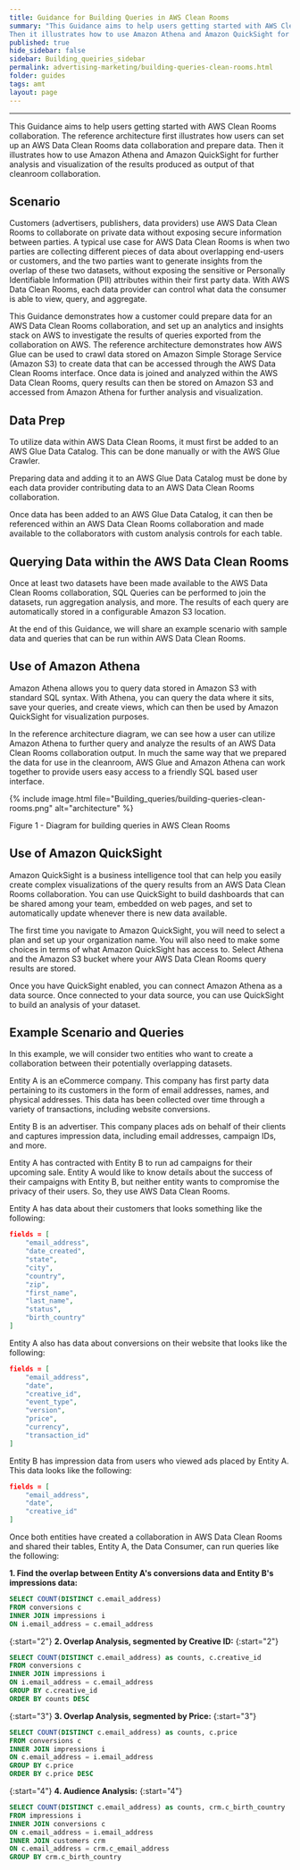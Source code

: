 ```yaml
---
title: Guidance for Building Queries in AWS Clean Rooms
summary: "This Guidance aims to help users getting started with AWS Clean Rooms collaboration. The reference architecture first illustrates how users can set up an AWS Data Clean Rooms data collaboration and prepare data.
Then it illustrates how to use Amazon Athena and Amazon QuickSight for further analysis and visualization of the results produced as output of that cleanroom collaboration."
published: true
hide_sidebar: false
sidebar: Building_queiries_sidebar
permalink: advertising-marketing/building-queries-clean-rooms.html
folder: guides
tags: amt
layout: page
---
```


---


<!-- # Guidance for Building Queries in AWS Clean Rooms -->

This Guidance aims to help users getting started with AWS Clean Rooms
collaboration. The reference architecture first illustrates how users
can set up an AWS Data Clean Rooms data collaboration and prepare data.
Then it illustrates how to use Amazon Athena and Amazon QuickSight for
further analysis and visualization of the results produced as output of
that cleanroom collaboration.

## Scenario

Customers (advertisers, publishers, data providers) use AWS Data Clean
Rooms to collaborate on private data without exposing secure information
between parties. A typical use case for AWS Data Clean Rooms is when two
parties are collecting different pieces of data about overlapping
end-users or customers, and the two parties want to generate insights
from the overlap of these two datasets, without exposing the sensitive
or Personally Identifiable Information (PII) attributes within their
first party data. With AWS Data Clean Rooms, each data provider can
control what data the consumer is able to view, query, and aggregate.

This Guidance demonstrates how a customer could prepare data for an AWS
Data Clean Rooms collaboration, and set up an analytics and insights
stack on AWS to investigate the results of queries exported from the
collaboration on AWS. The reference architecture demonstrates how AWS
Glue can be used to crawl data stored on Amazon Simple Storage Service
(Amazon S3) to create data that can be accessed through the AWS Data
Clean Rooms interface. Once data is joined and analyzed within the AWS
Data Clean Rooms, query results can then be stored on Amazon S3 and
accessed from Amazon Athena for further analysis and visualization.

## Data Prep

To utilize data within AWS Data Clean Rooms, it must first be added to
an AWS Glue Data Catalog. This can be done manually or with the AWS Glue
Crawler.

Preparing data and adding it to an AWS Glue Data Catalog must be done by
each data provider contributing data to an AWS Data Clean Rooms
collaboration.

Once data has been added to an AWS Glue Data Catalog, it can then be
referenced within an AWS Data Clean Rooms collaboration and made
available to the collaborators with custom analysis controls for each
table.

## Querying Data within the AWS Data Clean Rooms

Once at least two datasets have been made available to the AWS Data
Clean Rooms collaboration, SQL Queries can be performed to join the
datasets, run aggregation analysis, and more. The results of each query
are automatically stored in a configurable Amazon S3 location.

At the end of this Guidance, we will share an example scenario with
sample data and queries that can be run within AWS Data Clean Rooms.

## Use of Amazon Athena

Amazon Athena allows you to query data stored in Amazon S3 with standard
SQL syntax. With Athena, you can query the data where it sits, save your
queries, and create views, which can then be used by Amazon QuickSight
for visualization purposes.

In the reference architecture diagram, we can see how a user can utilize
Amazon Athena to further query and analyze the results of an AWS Data
Clean Rooms collaboration output. In much the same way that we prepared
the data for use in the cleanroom, AWS Glue and Amazon Athena can work
together to provide users easy access to a friendly SQL based user
interface.

<!---[](media/image1.jpeg){width="6.5in" height="3.65625in"}-->

{% include image.html file="Building_queries/building-queries-clean-rooms.png" alt="architecture" %}

Figure 1 - Diagram for building queries in AWS Clean Rooms

## Use of Amazon QuickSight

Amazon QuickSight is a business intelligence tool that can help you
easily create complex visualizations of the query results from an AWS
Data Clean Rooms collaboration. You can use QuickSight to build
dashboards that can be shared among your team, embedded on web pages,
and set to automatically update whenever there is new data available.

The first time you navigate to Amazon QuickSight, you will need to
select a plan and set up your organization name. You will also need to
make some choices in terms of what Amazon QuickSight has access to.
Select Athena and the Amazon S3 bucket where your AWS Data Clean Rooms
query results are stored.

Once you have QuickSight enabled, you can connect Amazon Athena as a
data source. Once connected to your data source, you can use QuickSight
to build an analysis of your dataset.

## Example Scenario and Queries

In this example, we will consider two entities who want to create a
collaboration between their potentially overlapping datasets.

Entity A is an eCommerce company. This company has first party data
pertaining to its customers in the form of email addresses, names, and
physical addresses. This data has been collected over time through a
variety of transactions, including website conversions.

Entity B is an advertiser. This company places ads on behalf of
their clients and captures impression data, including email addresses,
campaign IDs, and more.

Entity A has contracted with Entity B to run ad campaigns for their
upcoming sale. Entity A would like to know details about the success of
their campaigns with Entity B, but neither entity wants to compromise
the privacy of their users. So, they use AWS Data Clean Rooms.

Entity A has data about their customers that looks something like the
following:
```json
fields = [
    "email_address",
    "date_created",
    "state",
    "city",
    "country",
    "zip",
    "first_name",
    "last_name",
    "status",
    "birth_country"
]
```
Entity A also has data about conversions on their website that looks
like the following:
```json
fields = [
    "email_address",
    "date",
    "creative_id",
    "event_type",
    "version",
    "price",
    "currency",
    "transaction_id"
]
```
Entity B has impression data from users who viewed ads placed by Entity
A. This data looks like the following:
```json
fields = [
    "email_address",
    "date",
    "creative_id"
]
``` 
Once both entities have created a collaboration in AWS Data Clean Rooms
and shared their tables, Entity A, the Data Consumer, can run queries
like the following:

**1.  Find the overlap between Entity A's conversions data and Entity B's impressions data:**

```sql
SELECT COUNT(DISTINCT c.email_address)
FROM conversions c
INNER JOIN impressions i
ON i.email_address = c.email_address
```
{:start="2"}
**2.  Overlap Analysis, segmented by Creative ID:**
{:start="2"}
```sql
SELECT COUNT(DISTINCT c.email_address) as counts, c.creative_id
FROM conversions c
INNER JOIN impressions i
ON i.email_address = c.email_address
GROUP BY c.creative_id
ORDER BY counts DESC
```
{:start="3"}
**3.  Overlap Analysis, segmented by Price:**
{:start="3"}
```sql
SELECT COUNT(DISTINCT c.email_address) as counts, c.price
FROM conversions c
INNER JOIN impressions i
ON c.email_address = i.email_address
GROUP BY c.price
ORDER BY c.price DESC
```
{:start="4"}
**4.  Audience Analysis:**
{:start="4"}
```sql
SELECT COUNT(DISTINCT c.email_address) as counts, crm.c_birth_country
FROM impressions i
INNER JOIN conversions c
ON c.email_address = i.email_address
INNER JOIN customers crm
ON c.email_address = crm.c_email_address
GROUP BY crm.c_birth_country
```